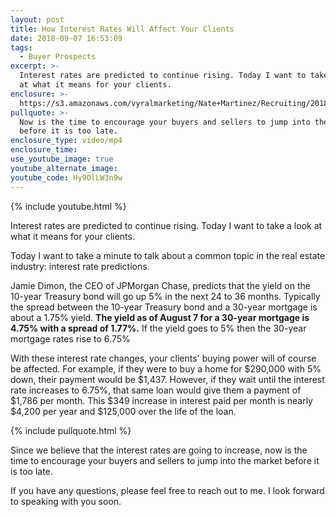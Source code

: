 ```yaml
---
layout: post
title: How Interest Rates Will Affect Your Clients
date: 2018-09-07 16:53:09
tags:
  - Buyer Prospects
excerpt: >-
  Interest rates are predicted to continue rising. Today I want to take a look
  at what it means for your clients.
enclosure: >-
  https://s3.amazonaws.com/vyralmarketing/Nate+Martinez/Recruiting/2018/Valley+of+the+Sun+Real+Estate+Agent-+interest+rates+(1).mp4
pullquote: >-
  Now is the time to encourage your buyers and sellers to jump into the market
  before it is too late.
enclosure_type: video/mp4
enclosure_time:
use_youtube_image: true
youtube_alternate_image:
youtube_code: Hy9OlLW3n9w
---
```


{% include youtube.html %}

Interest rates are predicted to continue rising. Today I want to take a look at what it means for your clients.

Today I want to take a minute to talk about a common topic in the real estate industry: interest rate predictions.

Jamie Dimon, the CEO of JPMorgan Chase, predicts that the yield on the 10-year Treasury bond will go up 5% in the next 24 to 36 months. Typically the spread between the 10-year Treasury bond and a 30-year mortgage is about a 1.75% yield. **The yield as of August 7 for a 30-year mortgage is 4.75% with a spread of 1.77%.** If the yield goes to 5% then the 30-year mortgage rates rise to 6.75%

With these interest rate changes, your clients' buying power will of course be affected. For example, if they were to buy a home for $290,000 with 5% down, their payment would be $1,437. However, if they wait until the interest rate increases to 6.75%, that same loan would give them a payment of $1,786 per month. This $349 increase in interest paid per month is nearly $4,200 per year and $125,000 over the life of the loan.

{% include pullquote.html %}

Since we believe that the interest rates are going to increase, now is the time to encourage your buyers and sellers to jump into the market before it is too late.

If you have any questions, please feel free to reach out to me. I look forward to speaking with you soon.